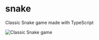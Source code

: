 # snake
Classic Snake game made with TypeScript

![Classic Snake game](/../screenshots/snake-screen-2.png?raw=true "Screen shot of game")

